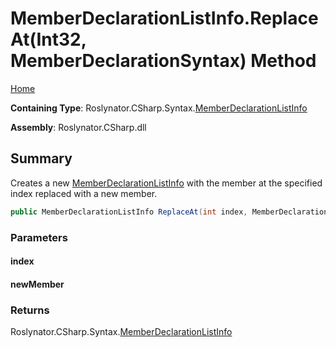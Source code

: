 <a name="_top"></a>

# MemberDeclarationListInfo\.ReplaceAt\(Int32, MemberDeclarationSyntax\) Method

[Home](../../../../../README.md#_top)

**Containing Type**: Roslynator\.CSharp\.Syntax\.[MemberDeclarationListInfo](../README.md#_top)

**Assembly**: Roslynator\.CSharp\.dll

## Summary

Creates a new [MemberDeclarationListInfo](../README.md#_top) with the member at the specified index replaced with a new member\.

```csharp
public MemberDeclarationListInfo ReplaceAt(int index, MemberDeclarationSyntax newMember)
```

### Parameters

#### index

#### newMember

### Returns

Roslynator\.CSharp\.Syntax\.[MemberDeclarationListInfo](../README.md#_top)

